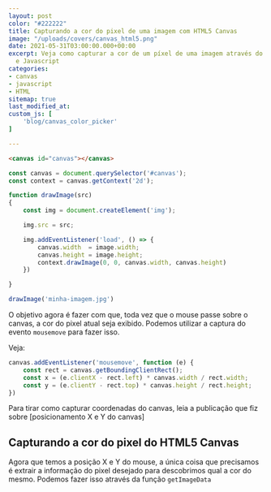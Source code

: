 ```yaml
---
layout: post
color: "#222222"
title: Capturando a cor do pixel de uma imagem com HTML5 Canvas
image: "/uploads/covers/canvas_html5.png"
date: 2021-05-31T03:00:00.000+00:00
excerpt: Veja como capturar a cor de um píxel de uma imagem através do HTML5 canvas
  e Javascript
categories:
- canvas
- javascript
- HTML
sitemap: true
last_modified_at: 
custom_js: [
    'blog/canvas_color_picker'
]

---
```

```html
<canvas id="canvas"></canvas>
```

```javascript
const canvas = document.querySelector('#canvas');
const context = canvas.getContext('2d');

function drawImage(src)
{
    const img = document.createElement('img');

    img.src = src;

    img.addEventListener('load', () => {
        canvas.width  = image.width;
        canvas.height = image.height;
        context.drawImage(0, 0, canvas.width, canvas.height)
    })

}

drawImage('minha-imagem.jpg')
```

O objetivo agora é fazer com que, toda vez que o mouse passe sobre o canvas, a cor do pixel atual seja exibido. Podemos utilizar a captura do evento `mousemove` para fazer isso.

Veja:

```javascript
canvas.addEventListener('mousemove', function (e) {
    const rect = canvas.getBoundingClientRect();
    const x = (e.clientX - rect.left) * canvas.width / rect.width;
    const y = (e.clientY - rect.top) * canvas.height / rect.height;
})
```

Para tirar como capturar coordenadas do canvas, leia a publicação que fiz sobre \[posicionamento X e Y do canvas\]

## Capturando a cor do pixel do HTML5 Canvas

Agora que temos a posição X e Y do mouse, a única coisa que precisamos é extrair a informação do pixel desejado para descobrimos qual a cor do mesmo. Podemos fazer isso através da função `getImageData`

<canvas id='canvas' width="300" style="width: 100%"></canvas>